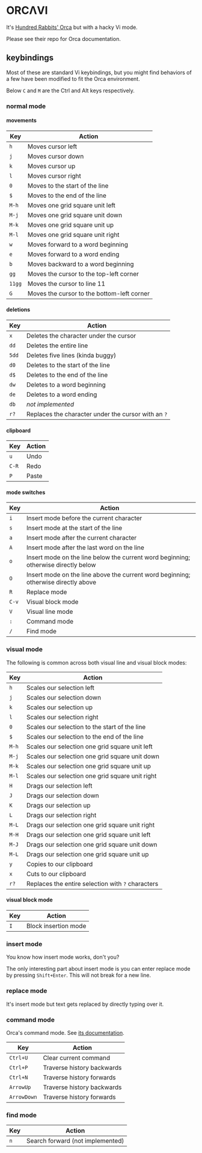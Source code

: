 # ORCΛVI

It's [Hundred Rabbits' Orca](https://github.com/hundredrabbits/orca) but with
a hacky Vi mode.

Please see their repo for Orca documentation.

## keybindings

Most of these are standard Vi keybindings, but you might find behaviors of
a few have been modified to fit the Orca environment.

Below `C` and `M` are the Ctrl and Alt keys respectively.

### normal mode

#### movements

Key | Action
----| ------ 
`h` | Moves cursor left
`j` | Moves cursor down
`k` | Moves cursor up
`l` | Moves cursor right
`0` | Moves to the start of the line
`$` | Moves to the end of the line
`M-h` | Moves one grid square unit left
`M-j` | Moves one grid square unit down
`M-k` | Moves one grid square unit up
`M-l` | Moves one grid square unit right
`w` | Moves forward to a word beginning
`e` | Moves forward to a word ending
`b` | Moves backward to a word beginning
`gg` | Moves the cursor to the top-left corner
`11gg` | Moves the cursor to line 11
`G` | Moves the cursor to the bottom-left corner

#### deletions

Key | Action
----| ------
`x` | Deletes the character under the cursor
`dd` | Deletes the entire line
`5dd` | Deletes five lines (kinda buggy)
`d0` | Deletes to the start of the line
`d$` | Deletes to the end of the line
`dw` | Deletes to a word beginning
`de` | Deletes to a word ending
`db` | _not implemented_
`r?` | Replaces the character under the cursor with an `?`

#### clipboard

Key | Action
----| ------
`u` | Undo
`C-R` | Redo
`P` | Paste

#### mode switches

Key | Action
----| ------
`i` | Insert mode before the current character
`s` | Insert mode at the start of the line
`a` | Insert mode after the current character
`A` | Insert mode after the last word on the line
`o` | Insert mode on the line below the current word beginning; otherwise directly below
`O` | Insert mode on the line above the current word beginning; otherwise directly above
`R` | Replace mode
`C-v` | Visual block mode
`V` | Visual line mode
`:` | Command mode
`/` | Find mode

### visual mode

The following is common across both visual line and visual block modes:

Key | Action
----| ------
`h` | Scales our selection left
`j` | Scales our selection down
`k` | Scales our selection up
`l` | Scales our selection right
`0` | Scales our selection to the start of the line
`$` | Scales our selection to the end of the line
`M-h` | Scales our selection one grid square unit left
`M-j` | Scales our selection one grid square unit down
`M-k` | Scales our selection one grid square unit up
`M-l` | Scales our selection one grid square unit right
`H` | Drags our selection left
`J` | Drags our selection down
`K` | Drags our selection up
`L` | Drags our selection right
`M-L` | Drags our selection one grid square unit right
`M-H` | Drags our selection one grid square unit left
`M-J` | Drags our selection one grid square unit down
`M-L` | Drags our selection one grid square unit up
`y` | Copies to our clipboard
`x` | Cuts to our clipboard
`r?` | Replaces the entire selection with `?` characters

#### visual block mode

Key | Action
----| ------
`I` | Block insertion mode

### insert mode

You know how insert mode works, don't you?

The only interesting part about insert mode is you can enter replace mode by
pressing `Shift+Enter`. This will not break for a new line.

### replace mode

It's insert mode but text gets replaced by directly typing over it.

### command mode

Orca's command mode. See
[its documentation](https://github.com/hundredrabbits/Orca#commands).

Key | Action
----| ------
`Ctrl+U` | Clear current command
`Ctrl+P` | Traverse history backwards
`Ctrl+N` | Traverse history forwards
`ArrowUp` | Traverse history backwards
`ArrowDown` | Traverse history forwards

### find mode

Key | Action
----| ------
`n` | Search forward (not implemented)